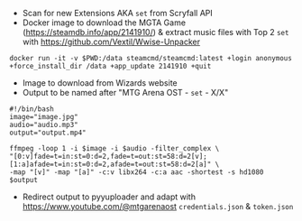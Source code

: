 - Scan for new Extensions AKA `set` from Scryfall API
- Docker image to download the MGTA Game (https://steamdb.info/app/2141910/) & extract music files with Top 2 `set` with https://github.com/Vextil/Wwise-Unpacker

``docker run -it -v $PWD:/data steamcmd/steamcmd:latest +login anonymous +force_install_dir /data +app_update 2141910 +quit``

- Image to download from Wizards website
- Output to be named after "MTG Arena OST - `set` - X/X"

```
#!/bin/bash
image="image.jpg"
audio="audio.mp3"
output="output.mp4"

ffmpeg -loop 1 -i $image -i $audio -filter_complex \
"[0:v]fade=t=in:st=0:d=2,fade=t=out:st=58:d=2[v];[1:a]afade=t=in:st=0:d=2,afade=t=out:st=58:d=2[a]" \
-map "[v]" -map "[a]" -c:v libx264 -c:a aac -shortest -s hd1080 $output
```
- Redirect output to pyyuploader and adapt with https://www.youtube.com/@mtgarenaost ``credentials.json`` & ``token.json``
